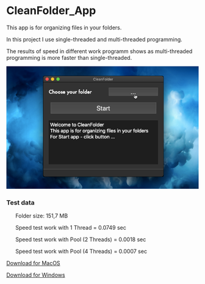 <h1>CleanFolder_App</h1>

<p>This app is for organizing files in your folders.</p>
<p>In this project I use single-threaded and multi-threaded programming.</p>
<p>The results of speed in different work programm shows as multi-threaded programming is more faster than single-threaded.</p>

![Image](https://github.com/vlad-bb/CleanFolder_App/blob/main/project_helpme_assistance.png)

<h3>Test data</h3>
    <ul>Folder size: 151,7 MB</ul>
    <ul>Speed test work with 1 Thread = 0.0749 sec</ul>
    <ul>Speed test work with Pool (2 Threads) = 0.0018 sec</ul>
    <ul>Speed test work with Pool (4 Threads) = 0.0007 sec</ul>

<a href="https://drive.google.com/file/d/1oVMC_DVK3ldhbN2CRa3zvH7NX8c9bwO7">Download for MacOS</a>

<a href="https://drive.google.com/file/d/1lmCEx5-SXmjyXGr7WBtTr45HiHHx0lqJ">Download for Windows</a>
